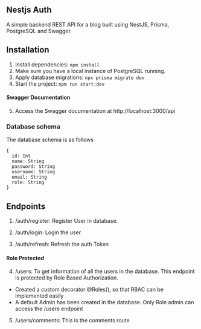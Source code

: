 ## Nestjs Auth 

A simple backend REST API for a blog built using NestJS, Prisma, PostgreSQL and Swagger. 

## Installation

1. Install dependencies: `npm install`
2. Make sure you have a local instance of PostgreSQL running. 
3. Apply database migrations: `npx prisma migrate dev` 
4. Start the project:  `npm run start:dev`

#### Swagger Documentation

5. Access the Swagger documentation at http://localhost:3000/api

### Database schema
The database schema is as follows
```
{
  id: Int 
  name: String 
  password: String
  username: String
  email: String
  role: String
}
```
## Endpoints
1. /auth/register: Register User in database.

2. /auth/login: Login the user

3. /auth/refresh: Refresh the auth Token

#### Role Protected
4. /users: To get information of all the users in the database. This endpoint is protected by Role Based Authorization.
- Created a custom decorator @Roles(), so that RBAC can be implemented easily
- A default Admin has been created in the database. Only Role admin can access the /users endpoint

5. /users/comments: This is the comments route

